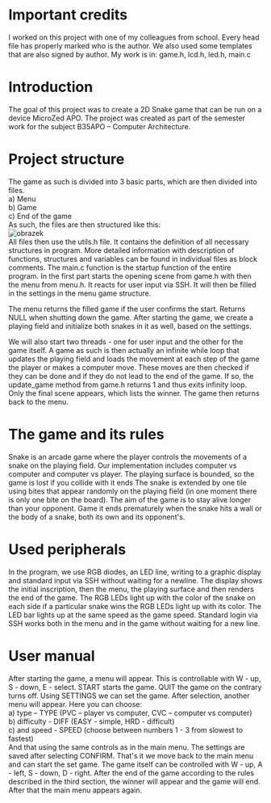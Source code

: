 # Important credits
I worked on this project with one of my colleagues from school. Every head file has properly marked who is the author.
We also used some templates that are also signed by author. 
My work is in: game.h, lcd.h, led.h, main.c

# Introduction
The goal of this project was to create a 2D Snake game that can be run on a device MicroZed APO. The project was created as part of the 
semester work for the subject B35APO – Computer Architecture.

# Project structure
The game as such is divided into 3 basic parts, which are then divided into files.<br />
a) Menu<br />
b) Game<br />
c) End of the game<br />
As such, the files are then structured like this:<br />
![obrazek](https://github.com/user-attachments/assets/223341d5-0624-461f-afe2-c0f8fa395c81)<br />
All files then use the utils.h file. It contains the definition of all necessary structures in program. More detailed information with description of functions, structures
and variables can be found in individual files as block comments. The main.c function is the startup function of the entire program. In the first part starts the opening scene 
from game.h with then the menu from menu.h. It reacts for user input via SSH. It will then be filled in the settings in the menu game structure.

The menu returns the filled game if the user confirms the start. Returns NULL when shutting down the game. After starting the game, we create a playing field and initialize both 
snakes in it as well, based on the settings. 

We will also start two threads - one for user input and the other for the game itself. A game as such is then actually an infinite while loop that updates the playing field and
loads the movement at each step of the game the player or makes a computer move. These moves are then checked if they can be done and if
they do not lead to the end of the game. If so, the update_game method from game.h returns 1 and thus exits infinity loop. Only the final scene appears, which lists the winner. The game then returns back to the menu.

# The game and its rules
Snake is an arcade game where the player controls the movements of a snake on the playing field. Our implementation includes computer vs computer and computer vs player. The playing surface is 
bounded, so the game is lost if you collide with it ends The snake is extended by one tile using bites that appear randomly on the playing field (in one
moment there is only one bite on the board). The aim of the game is to stay alive longer than your opponent. Game it ends prematurely when the snake hits a wall or the body 
of a snake, both its own and its opponent's.

# Used peripherals
In the program, we use RGB diodes, an LED line, writing to a graphic display and standard input via SSH without waiting for a newline. The display shows the initial inscription, 
then the menu, the playing surface and then renders the end of the game. The RGB LEDs light up with the color of the snake on each side if a particular snake wins the RGB
LEDs light up with its color. The LED bar lights up at the same speed as the game speed. Standard login via SSH works both in the menu and in the game without waiting for a new line.

# User manual
After starting the game, a menu will appear. This is controllable with W - up, S - down, E - select. START starts the game. QUIT the game on the contrary
turns off. Using SETTINGS we can set the game. After selection, another menu will appear.
Here you can choose:<br />
a) type – TYPE (PVC – player vs computer, CVC – computer vs computer)<br />
b) difficulty - DIFF (EASY - simple, HRD - difficult)<br />
c) and speed - SPEED (choose between numbers 1 - 3 from slowest to fastest)<br />
And that using the same controls as in the main menu. The settings are saved after selecting CONFIRM. That's it we move back to the main menu and can start the set game.
The game itself can be controlled with W - up, A - left, S - down, D - right.
After the end of the game according to the rules described in the third section, the winner will appear and the game will end. After that the main menu appears again.
